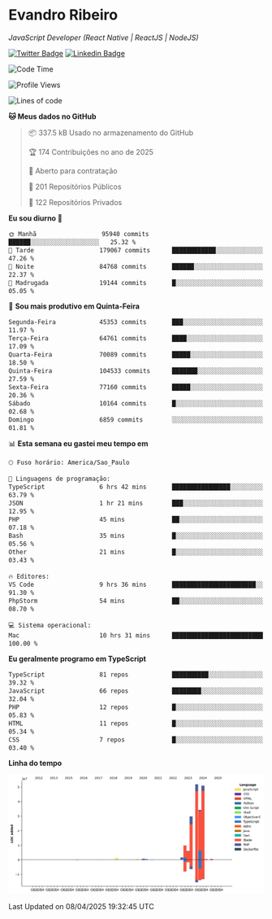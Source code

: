 # Evandro **Ribeiro**

*JavaScript Developer (React Native | ReactJS | NodeJS)*

[![Twitter Badge](https://img.shields.io/badge/-@ribeiroevandro-201B2D?style=flat-square&labelColor=201B2D&logo=twitter&logoColor=white&link=https://twitter.com/ribeiroevandro)](https://twitter.com/ribeiroevandro) 
[![Linkedin Badge](https://img.shields.io/badge/-Evandro%20Ribeiro-201B2D?style=flat-square&logo=Linkedin&logoColor=white&link=https://www.linkedin.com/in/ribeiroevandro)](https://www.linkedin.com/in/ribeiroevandro) 


<!--START_SECTION:waka-->
![Code Time](http://img.shields.io/badge/Code%20Time-4%2C365%20hrs%2030%20mins-blue)

![Profile Views](http://img.shields.io/badge/Visualizac%C3%B5es%20do%20perfil-0-blue)

![Lines of code](https://img.shields.io/badge/Desde%20o%20Hello%20World%20eu%20escrevi-187.8%20million%20linhas%20de%20c%C3%B3digo-blue)

**🐱 Meus dados no GitHub** 

> 📦 337.5 kB Usado no armazenamento do GitHub 
 > 
> 🏆 174 Contribuições no ano de 2025
 > 
> 💼 Aberto para contratação
 > 
> 📜 201 Repositórios Públicos 
 > 
> 🔑 122 Repositórios Privados 
 > 
**Eu sou diurno 🐤** 

```text
🌞 Manhã                  95940 commits       ██████░░░░░░░░░░░░░░░░░░░   25.32 % 
🌆 Tarde                  179067 commits      ████████████░░░░░░░░░░░░░   47.26 % 
🌃 Noite                  84768 commits       ██████░░░░░░░░░░░░░░░░░░░   22.37 % 
🌙 Madrugada              19144 commits       █░░░░░░░░░░░░░░░░░░░░░░░░   05.05 % 
```
📅 **Sou mais produtivo em Quinta-Feira** 

```text
Segunda-Feira            45353 commits       ███░░░░░░░░░░░░░░░░░░░░░░   11.97 % 
Terça-Feira              64761 commits       ████░░░░░░░░░░░░░░░░░░░░░   17.09 % 
Quarta-Feira             70089 commits       █████░░░░░░░░░░░░░░░░░░░░   18.50 % 
Quinta-Feira             104533 commits      ███████░░░░░░░░░░░░░░░░░░   27.59 % 
Sexta-Feira              77160 commits       █████░░░░░░░░░░░░░░░░░░░░   20.36 % 
Sábado                   10164 commits       █░░░░░░░░░░░░░░░░░░░░░░░░   02.68 % 
Domingo                  6859 commits        ░░░░░░░░░░░░░░░░░░░░░░░░░   01.81 % 
```


📊 **Esta semana eu gastei meu tempo em** 

```text
🕑︎ Fuso horário: America/Sao_Paulo

💬 Linguagens de programação: 
TypeScript               6 hrs 42 mins       ████████████████░░░░░░░░░   63.79 % 
JSON                     1 hr 21 mins        ███░░░░░░░░░░░░░░░░░░░░░░   12.95 % 
PHP                      45 mins             ██░░░░░░░░░░░░░░░░░░░░░░░   07.18 % 
Bash                     35 mins             █░░░░░░░░░░░░░░░░░░░░░░░░   05.56 % 
Other                    21 mins             █░░░░░░░░░░░░░░░░░░░░░░░░   03.43 % 

🔥 Editores: 
VS Code                  9 hrs 36 mins       ███████████████████████░░   91.30 % 
PhpStorm                 54 mins             ██░░░░░░░░░░░░░░░░░░░░░░░   08.70 % 

💻 Sistema operacional: 
Mac                      10 hrs 31 mins      █████████████████████████   100.00 % 
```

**Eu geralmente programo em TypeScript** 

```text
TypeScript               81 repos            ██████████░░░░░░░░░░░░░░░   39.32 % 
JavaScript               66 repos            ████████░░░░░░░░░░░░░░░░░   32.04 % 
PHP                      12 repos            █░░░░░░░░░░░░░░░░░░░░░░░░   05.83 % 
HTML                     11 repos            █░░░░░░░░░░░░░░░░░░░░░░░░   05.34 % 
CSS                      7 repos             █░░░░░░░░░░░░░░░░░░░░░░░░   03.40 % 
```



**Linha do tempo**

![Lines of Code chart](https://raw.githubusercontent.com/ribeiroevandro/ribeiroevandro/main/assets/bar_graph.png)


 Last Updated on 08/04/2025 19:32:45 UTC
<!--END_SECTION:waka-->
